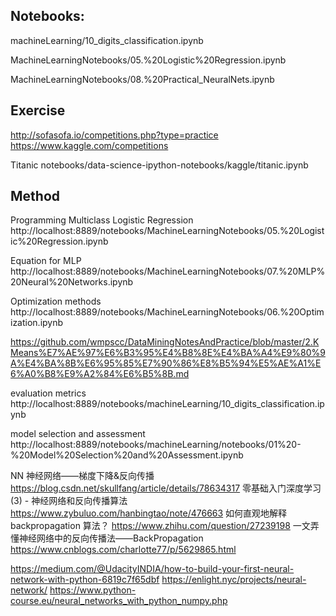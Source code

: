 ## Notebooks:

machineLearning/10_digits_classification.ipynb

MachineLearningNotebooks/05.%20Logistic%20Regression.ipynb

MachineLearningNotebooks/08.%20Practical_NeuralNets.ipynb


## Exercise
http://sofasofa.io/competitions.php?type=practice
https://www.kaggle.com/competitions


Titanic
notebooks/data-science-ipython-notebooks/kaggle/titanic.ipynb


## Method

Programming Multiclass Logistic Regression
http://localhost:8889/notebooks/MachineLearningNotebooks/05.%20Logistic%20Regression.ipynb

Equation for MLP
http://localhost:8889/notebooks/MachineLearningNotebooks/07.%20MLP%20Neural%20Networks.ipynb

Optimization methods
http://localhost:8889/notebooks/MachineLearningNotebooks/06.%20Optimization.ipynb


https://github.com/wmpscc/DataMiningNotesAndPractice/blob/master/2.KMeans%E7%AE%97%E6%B3%95%E4%B8%8E%E4%BA%A4%E9%80%9A%E4%BA%8B%E6%95%85%E7%90%86%E8%B5%94%E5%AE%A1%E6%A0%B8%E9%A2%84%E6%B5%8B.md

evaluation metrics
http://localhost:8889/notebooks/machineLearning/10_digits_classification.ipynb


model selection and assessment
http://localhost:8889/notebooks/machineLearning/notebooks/01%20-%20Model%20Selection%20and%20Assessment.ipynb


NN
神经网络——梯度下降&反向传播 https://blog.csdn.net/skullfang/article/details/78634317
零基础入门深度学习(3) - 神经网络和反向传播算法 https://www.zybuluo.com/hanbingtao/note/476663
如何直观地解释 backpropagation 算法？ https://www.zhihu.com/question/27239198
一文弄懂神经网络中的反向传播法——BackPropagation https://www.cnblogs.com/charlotte77/p/5629865.html

https://medium.com/@UdacityINDIA/how-to-build-your-first-neural-network-with-python-6819c7f65dbf
https://enlight.nyc/projects/neural-network/
https://www.python-course.eu/neural_networks_with_python_numpy.php